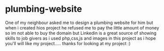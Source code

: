 # plumbing-website
One of my neighbour asked me to design a plumbing website for him but when i created hios project he refused me to pay the little amount of money so im not able to buy the domain but Linkedin is a great source of showing skills to job givers as i used php,css,js and images in this project as i hope you'll will like my project..... thanks for looking at my project :)
